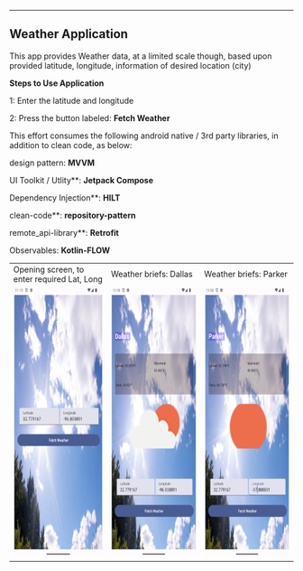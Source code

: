 ----------
Weather Application
-------------------


This app provides Weather data, at a limited scale though, based upon provided latitude, longitude,
information of desired location (city)

**Steps to Use Application**

1: Enter the latitude and longitude

2: Press the button labeled: **Fetch Weather**


This effort consumes the following android native / 3rd party libraries, in addition to clean code, as below:

design pattern:  **MVVM** 

UI Toolkit / Utlity**: **Jetpack Compose**

Dependency Injection**: **HILT**

clean-code**: **repository-pattern**

remote_api-library**: **Retrofit**

Observables: **Kotlin-FLOW**


<table>
 <tr>
    <td>Opening screen, to enter required Lat, Long</td>
     <td>Weather briefs: Dallas</td>
     <td>Weather briefs: Parker</td>
  </tr>
  <tr>
    <td><img src="screenshots/Landing.png" width=270 height=480></td>
    <td><img src="screenshots/City_Dallas_Weather.png" width=270 height=480></td>
    <td><img src="screenshots/City_Parker_Weather.png" width=270 height=480></td>
  <tr>
 </table>